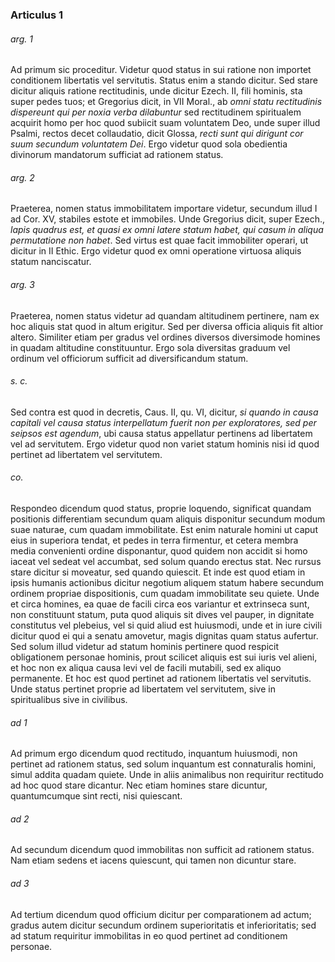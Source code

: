### Articulus 1

###### arg. 1
Ad primum sic proceditur. Videtur quod status in sui ratione non importet conditionem libertatis vel servitutis. Status enim a stando dicitur. Sed stare dicitur aliquis ratione rectitudinis, unde dicitur Ezech. II, fili hominis, sta super pedes tuos; et Gregorius dicit, in VII Moral., ab *omni statu rectitudinis dispereunt qui per noxia verba dilabuntur* sed rectitudinem spiritualem acquirit homo per hoc quod subiicit suam voluntatem Deo, unde super illud Psalmi, rectos decet collaudatio, dicit Glossa, *recti sunt qui dirigunt cor suum secundum voluntatem Dei*. Ergo videtur quod sola obedientia divinorum mandatorum sufficiat ad rationem status.

###### arg. 2
Praeterea, nomen status immobilitatem importare videtur, secundum illud I ad Cor. XV, stabiles estote et immobiles. Unde Gregorius dicit, super Ezech., *lapis quadrus est, et quasi ex omni latere statum habet, qui casum in aliqua permutatione non habet*. Sed virtus est quae facit immobiliter operari, ut dicitur in II Ethic. Ergo videtur quod ex omni operatione virtuosa aliquis statum nanciscatur.

###### arg. 3
Praeterea, nomen status videtur ad quandam altitudinem pertinere, nam ex hoc aliquis stat quod in altum erigitur. Sed per diversa officia aliquis fit altior altero. Similiter etiam per gradus vel ordines diversos diversimode homines in quadam altitudine constituuntur. Ergo sola diversitas graduum vel ordinum vel officiorum sufficit ad diversificandum statum.

###### s. c.
Sed contra est quod in decretis, Caus. II, qu. VI, dicitur, *si quando in causa capitali vel causa status interpellatum fuerit non per exploratores, sed per seipsos est agendum*, ubi causa status appellatur pertinens ad libertatem vel ad servitutem. Ergo videtur quod non variet statum hominis nisi id quod pertinet ad libertatem vel servitutem.

###### co.
Respondeo dicendum quod status, proprie loquendo, significat quandam positionis differentiam secundum quam aliquis disponitur secundum modum suae naturae, cum quadam immobilitate. Est enim naturale homini ut caput eius in superiora tendat, et pedes in terra firmentur, et cetera membra media convenienti ordine disponantur, quod quidem non accidit si homo iaceat vel sedeat vel accumbat, sed solum quando erectus stat. Nec rursus stare dicitur si moveatur, sed quando quiescit. Et inde est quod etiam in ipsis humanis actionibus dicitur negotium aliquem statum habere secundum ordinem propriae dispositionis, cum quadam immobilitate seu quiete. Unde et circa homines, ea quae de facili circa eos variantur et extrinseca sunt, non constituunt statum, puta quod aliquis sit dives vel pauper, in dignitate constitutus vel plebeius, vel si quid aliud est huiusmodi, unde et in iure civili dicitur quod ei qui a senatu amovetur, magis dignitas quam status aufertur. Sed solum illud videtur ad statum hominis pertinere quod respicit obligationem personae hominis, prout scilicet aliquis est sui iuris vel alieni, et hoc non ex aliqua causa levi vel de facili mutabili, sed ex aliquo permanente. Et hoc est quod pertinet ad rationem libertatis vel servitutis. Unde status pertinet proprie ad libertatem vel servitutem, sive in spiritualibus sive in civilibus.

###### ad 1
Ad primum ergo dicendum quod rectitudo, inquantum huiusmodi, non pertinet ad rationem status, sed solum inquantum est connaturalis homini, simul addita quadam quiete. Unde in aliis animalibus non requiritur rectitudo ad hoc quod stare dicantur. Nec etiam homines stare dicuntur, quantumcumque sint recti, nisi quiescant.

###### ad 2
Ad secundum dicendum quod immobilitas non sufficit ad rationem status. Nam etiam sedens et iacens quiescunt, qui tamen non dicuntur stare.

###### ad 3
Ad tertium dicendum quod officium dicitur per comparationem ad actum; gradus autem dicitur secundum ordinem superioritatis et inferioritatis; sed ad statum requiritur immobilitas in eo quod pertinet ad conditionem personae.

